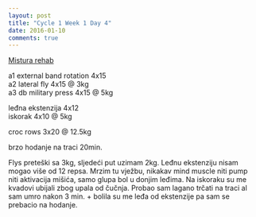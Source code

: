 ```yaml
---
layout: post
title: "Cycle 1 Week 1 Day 4"
date: 2016-01-10
comments: true
---
```


[Mistura rehab](/snagata/log/2015/07/20/mistura-rehab/)

a1 external band rotation 4x15  
a2 lateral fly 4x15 @ 3kg  
a3 db military press 4x15 @ 5kg  

leđna ekstenzija 4x12  
iskorak 4x10 @ 5kg  

croc rows 3x20 @ 12.5kg

brzo hodanje na traci 20min.

Flys preteški sa 3kg, sljedeći put uzimam 2kg. Leđnu ekstenziju nisam mogao više od 12 repsa. Mrzim tu vježbu, nikakav mind muscle niti pump niti aktivacija mišića, samo glupa bol u donjim leđima. Na iskoraku su me kvadovi ubijali zbog upala od čučnja. Probao sam lagano trčati na traci al sam umro nakon 3 min. + bolila su me leđa od ekstenzije pa sam se prebacio na hodanje.
